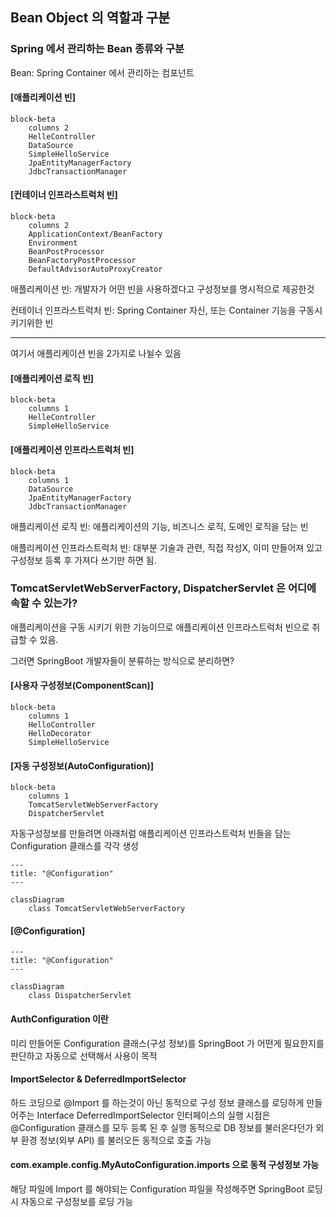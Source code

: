 ## Bean Object 의 역할과 구분

### Spring 에서 관리하는 Bean 종류와 구분

Bean: Spring Container 에서 관리하는 컴포넌트

<div>

#### [애플리케이션 빈]

```mermaid
block-beta
    columns 2
    HelleController
    DataSource
    SimpleHelloService
    JpaEntityManagerFactory
    JdbcTransactionManager
```

#### [컨테이너 인프라스트럭처 빈]

```mermaid
block-beta
    columns 2
    ApplicationContext/BeanFactory
    Environment
    BeanPostProcessor
    BeanFactoryPostProcessor
    DefaultAdvisorAutoProxyCreator
```

애플리케이션 빈: 개발자가 어떤 빈을 사용하겠다고 구성정보를 명시적으로 제공한것

컨테이너 인프라스트럭처 빈: Spring Container 자신, 또는 Container 기능을 구동시키기위한 빈

---

여기서 애플리케이션 빈을 2가지로 나뉠수 있음

#### [애플리케이션 로직 빈]

```mermaid
block-beta
    columns 1
    HelleController
    SimpleHelloService
```

#### [애플리케이션 인프라스트럭처 빈]

```mermaid
block-beta
    columns 1
    DataSource
    JpaEntityManagerFactory
    JdbcTransactionManager
```

애플리케이션 로직 빈: 애플리케이션의 기능, 비즈니스 로직, 도메인 로직을 담는 빈

애플리케이션 인프라스트럭처 빈: 대부분 기술과 관련, 직접 작성X, 이미 만들어져 있고 구성정보 등록 후 가져다 쓰기만 하면 됨.

### TomcatServletWebServerFactory, DispatcherServlet 은 어디에 속할 수 있는가?

애플리케이션을 구동 시키기 위한 기능이므로 애플리케이션 인프라스트럭처 빈으로 취급할 수 있음.

그러면 SpringBoot 개발자들이 분류하는 방식으로 분리하면?

#### [사용자 구성정보(ComponentScan)]

```mermaid
block-beta
    columns 1
    HelloController
    HelloDecorator
    SimpleHelloService
```

#### [자동 구성정보(AutoConfiguration)]

```mermaid
block-beta
    columns 1
    TomcatServletWebServerFactory
    DispatcherServlet
```

자동구성정보를 만들려면 아래처럼 애플리케이션 인프라스트럭처 빈들을 담는 Configuration 클래스를 각각 생성

```mermaid
---
title: "@Configuration"
---

classDiagram
    class TomcatServletWebServerFactory
```

#### [@Configuration]

```mermaid
---
title: "@Configuration"
---

classDiagram
    class DispatcherServlet
```

#### AuthConfiguration 이란

미리 만들어둔 Configuration 클래스(구성 정보)를 SpringBoot 가 어떤게 필요한지를 판단하고 자동으로 선택해서 사용이 목적

#### ImportSelector & DeferredImportSelector

하드 코딩으로 @Import 를 하는것이 아닌 동적으로 구성 정보 클래스를 로딩하게 만들어주는 Interface
DeferredImportSelector 인터페이스의 실행 시점은 @Configuration 클래스를 모두 등록 된 후 실행
동적으로 DB 정보를 불러온다던가 외부 환경 정보(외부 API) 를 불러오든 동적으로 호출 가능

#### com.example.config.MyAutoConfiguration.imports 으로 동적 구성정보 가능

해당 파일에 Import 를 해야되는 Configuration 파일을 작성해주면 SpringBoot 로딩 시 자동으로 구성정보를 로딩 가능
</div>



